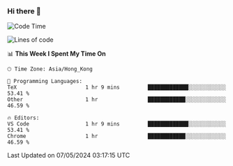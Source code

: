 ### Hi there 👋

<!--
**nicehiro/nicehiro** is a ✨ _special_ ✨ repository because its `README.md` (this file) appears on your GitHub profile.

Here are some ideas to get you started:

- 🔭 I’m currently working on ...
- 🌱 I’m currently learning ...
- 👯 I’m looking to collaborate on ...
- 🤔 I’m looking for help with ...
- 💬 Ask me about ...
- 📫 How to reach me: ...
- 😄 Pronouns: ...
- ⚡ Fun fact: ...
-->

<!--START_SECTION:waka-->
![Code Time](http://img.shields.io/badge/Code%20Time-322%20hrs%2017%20mins-blue)

![Lines of code](https://img.shields.io/badge/From%20Hello%20World%20I%27ve%20Written-2.7%20million%20lines%20of%20code-blue)

📊 **This Week I Spent My Time On** 

```text
🕑︎ Time Zone: Asia/Hong_Kong

💬 Programming Languages: 
TeX                      1 hr 9 mins         █████████████░░░░░░░░░░░░   53.41 % 
Other                    1 hr                ████████████░░░░░░░░░░░░░   46.59 % 

🔥 Editors: 
VS Code                  1 hr 9 mins         █████████████░░░░░░░░░░░░   53.41 % 
Chrome                   1 hr                ████████████░░░░░░░░░░░░░   46.59 % 
```


 Last Updated on 07/05/2024 03:17:15 UTC
<!--END_SECTION:waka-->
